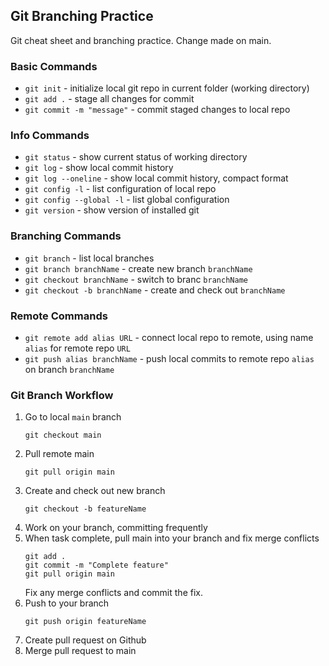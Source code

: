 ## Git Branching Practice

Git cheat sheet and branching practice.
Change made on main.

### Basic Commands
* `git init` - initialize local git repo in current folder (working directory)
* `git add .` - stage all changes for commit
* `git commit -m "message"` - commit staged changes to local repo

### Info Commands
* `git status` - show current status of working directory
* `git log` - show local commit history
* `git log --oneline` - show local commit history, compact format
* `git config -l` - list configuration of local repo
* `git config --global -l` - list global configuration
* `git version` - show version of installed git

### Branching Commands
* `git branch` - list local branches
* `git branch branchName` - create new branch `branchName`
* `git checkout branchName` - switch to branc `branchName`
* `git checkout -b branchName` - create and check out `branchName`

### Remote Commands
* `git remote add alias URL` - connect local repo to remote, using name `alias` for remote repo `URL`
* `git push alias branchName` - push local commits to remote repo `alias` on branch `branchName`

### Git Branch Workflow
1. Go to local `main` branch
   ```
   git checkout main
   ```
1. Pull remote main
   ```
   git pull origin main
   ```
1. Create and check out new branch
   ```
   git checkout -b featureName
   ```
1. Work on your branch, committing frequently
1. When task complete, pull main into your branch and fix merge conflicts
   ```
   git add .
   git commit -m "Complete feature"
   git pull origin main
   ```
   Fix any merge conflicts and commit the fix.
1. Push to your branch
   ```
   git push origin featureName
   ```
1. Create pull request on Github
1. Merge pull request to main









